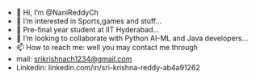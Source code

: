 - 👋 Hi, I’m @NaniReddyCh
- 👀 I’m interested in Sports,games and stuff...
- 🌱 Pre-final year student at IIT Hyderabad...
- 💞️ I’m looking to collaborate with Python AI-ML and Java developers...
- 📫 How to reach me: well you may contact me through
- mail: srikrishnach1234@gmail.com
- Linkedin: linkedin.com/in/sri-krishna-reddy-ab4a91262

<!---
NaniReddyCh/NaniReddyCh is a ✨ special ✨ repository because its `README.md` (this file) appears on your GitHub profile.
You can click the Preview link to take a look at your changes.
--->
